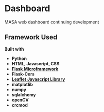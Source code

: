 # Dashboard
MASA web dashboard continuing development

## Framework Used
<b> Built with <b>
* Python
* HTML, Javascript, CSS
* [Flask Microframework](https://flask.palletsprojects.com/en/1.1.x/)
* Flask-Cors
* [Leaflet Javascript Library](https://leafletjs.com/)
* matplotlib
* numpy
* sqlalchemy
* [openCV](https://pypi.org/project/opencv-python/)
* crcmod
